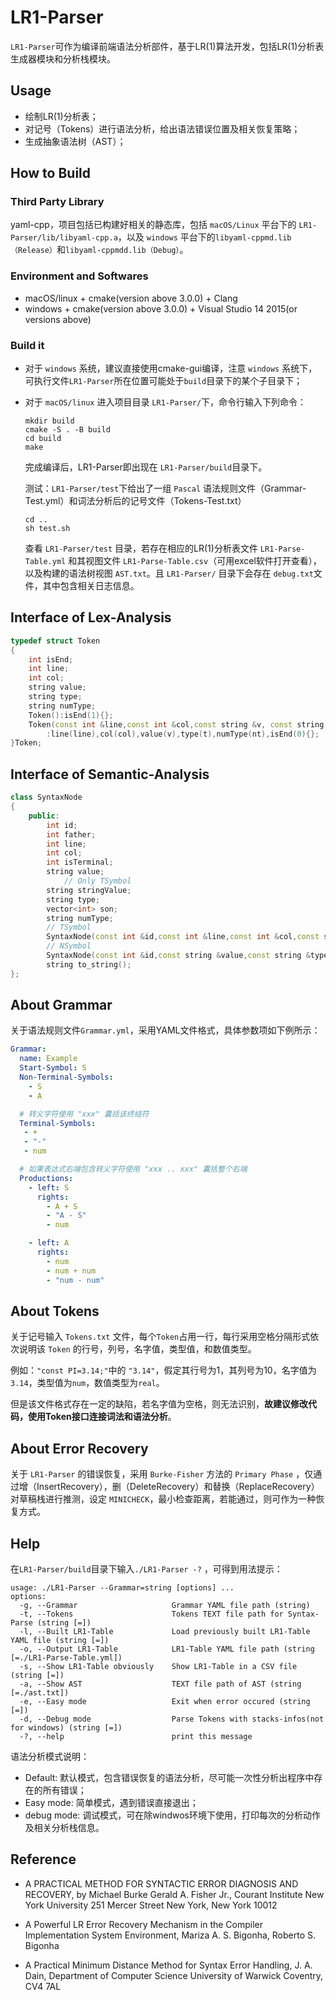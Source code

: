 # LR1-Parser

`LR1-Parser`可作为编译前端语法分析部件，基于LR(1)算法开发，包括LR(1)分析表生成器模块和分析栈模块。



## Usage

* 绘制LR(1)分析表；
* 对记号（Tokens）进行语法分析，给出语法错误位置及相关恢复策略；
* 生成抽象语法树（AST）；



## How to Build

### Third Party Library

yaml-cpp，项目包括已构建好相关的静态库，包括 `macOS/Linux` 平台下的 `LR1-Parser/lib/libyaml-cpp.a`，以及 `windows` 平台下的`libyaml-cppmd.lib（Release）`和`libyaml-cppmdd.lib（Debug）`。

### Environment and Softwares

* macOS/linux + cmake(version above 3.0.0) + Clang
* windows + cmake(version above 3.0.0) + Visual Studio 14 2015(or versions above)

### Build it

* 对于 `windows` 系统，建议直接使用cmake-gui编译，注意 `windows` 系统下，可执行文件`LR1-Parser`所在位置可能处于`build`目录下的某个子目录下；

* 对于 `macOS/linux` 进入项目目录 `LR1-Parser/`下，命令行输入下列命令：

   ```shell
   mkdir build
   cmake -S . -B build
   cd build
   make
   ```

   完成编译后，LR1-Parser即出现在 `LR1-Parser/build`目录下。

   测试：`LR1-Parser/test`下给出了一组 `Pascal` 语法规则文件（Grammar-Test.yml）和词法分析后的记号文件（Tokens-Test.txt）

   ```shell
   cd ..
   sh test.sh
   ```

   查看 `LR1-Parser/test` 目录，若存在相应的LR(1)分析表文件 `LR1-Parse-Table.yml` 和其视图文件 `LR1-Parse-Table.csv`（可用excel软件打开查看），以及构建的语法树视图 `AST.txt`。且 `LR1-Parser/` 目录下会存在 `debug.txt`文件，其中包含相关日志信息。



## Interface of Lex-Analysis

```c++
typedef struct Token
{
    int isEnd;
    int line;
    int col;
    string value;
    string type;
    string numType;
    Token():isEnd(1){};
    Token(const int &line,const int &col,const string &v, const string &t,const string &nt)
        :line(line),col(col),value(v),type(t),numType(nt),isEnd(0){};
}Token;
```



## Interface of Semantic-Analysis

```c++
class SyntaxNode
{
    public:
        int id;
        int father;
        int line;
        int col;
        int isTerminal;
        string value;
  			// Only TSymbol
        string stringValue;
        string type;
        vector<int> son;
        string numType;
        // TSymbol
        SyntaxNode(const int &id,const int &line,const int &col,const string &value,const string &type,const string &numType);
        // NSymbol
        SyntaxNode(const int &id,const string &value,const string &type);
        string to_string();
};
```



## About Grammar

关于语法规则文件`Grammar.yml`，采用YAML文件格式，具体参数项如下例所示：

```yaml
Grammar:
  name: Example
  Start-Symbol: S
  Non-Terminal-Symbols:
    - S
    - A

  # 转义字符使用 "xxx" 囊括该终结符
  Terminal-Symbols:
   - +
   - "-"
   - num

  # 如果表达式右端包含转义字符使用 "xxx .. xxx" 囊括整个右端
  Productions:
    - left: S
      rights:
      	- A + S
      	- "A - S"
        - num

    - left: A
      rights:
        - num
        - num + num
        - "num - num"
```



## About Tokens

关于记号输入 `Tokens.txt` 文件，每个`Token`占用一行，每行采用空格分隔形式依次说明该 `Token` 的行号，列号，名字值，类型值，和数值类型。

例如：`"const PI=3.14;"`中的 `"3.14"`，假定其行号为1，其列号为10，名字值为`3.14`，类型值为`num`，数值类型为`real`。

但是该文件格式存在一定的缺陷，若名字值为空格，则无法识别，**故建议修改代码，使用Token接口连接词法和语法分析**。



## About Error Recovery

关于 `LR1-Parser` 的错误恢复，采用 `Burke-Fisher` 方法的 `Primary Phase` ，仅通过增（InsertRecovery），删（DeleteRecovery）和替换（ReplaceRecovery）对草稿栈进行推测，设定 `MINICHECK`，最小检查距离，若能通过，则可作为一种恢复方式。



## Help

在`LR1-Parser/build`目录下输入`./LR1-Parser -?` ，可得到用法提示：

```shell
usage: ./LR1-Parser --Grammar=string [options] ... 
options:
  -g, --Grammar                     Grammar YAML file path (string)
  -t, --Tokens                      Tokens TEXT file path for Syntax-Parse (string [=])
  -l, --Built LR1-Table             Load previously built LR1-Table YAML file (string [=])
  -o, --Output LR1-Table            LR1-Table YAML file path (string [=./LR1-Parse-Table.yml])
  -s, --Show LR1-Table obviously    Show LR1-Table in a CSV file (string [=])
  -a, --Show AST                    TEXT file path of AST (string [=./ast.txt])
  -e, --Easy mode                   Exit when error occured (string [=])
  -d, --Debug mode                  Parse Tokens with stacks-infos(not for windows) (string [=])
  -?, --help                        print this message
```

语法分析模式说明：

* Default: 默认模式，包含错误恢复的语法分析，尽可能一次性分析出程序中存在的所有错误；
* Easy mode: 简单模式，遇到错误直接退出；
* debug mode: 调试模式，可在除windwos环境下使用，打印每次的分析动作及相关分析栈信息。



## Reference

* A PRACTICAL METHOD FOR SYNTACTIC ERROR DIAGNOSIS AND RECOVERY, by Michael Burke Gerald A. Fisher Jr., Courant Institute New York University 251 Mercer Street New York, New York 10012 

* A Powerful LR Error Recovery Mechanism in the Compiler Implementation System Environment, Mariza A. S. Bigonha, Roberto S. Bigonha 

* A Practical Minimum Distance Method for Syntax Error Handling, J. A. Dain, Department of Computer Science University of Warwick Coventry, CV4 7AL

